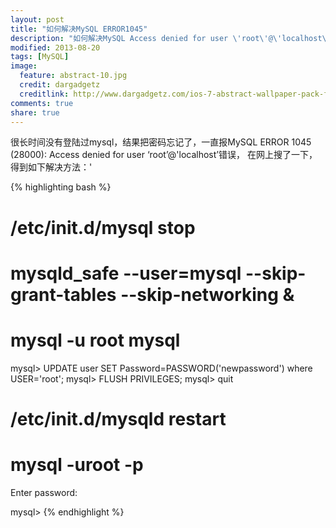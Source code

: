```yaml
---
layout: post
title: "如何解决MySQL ERROR1045"
description: "如何解决MySQL Access denied for user \'root\'@\'localhost\'"
modified: 2013-08-20
tags: [MySQL]
image:
  feature: abstract-10.jpg
  credit: dargadgetz
  creditlink: http://www.dargadgetz.com/ios-7-abstract-wallpaper-pack-for-iphone-5-and-ipod-touch-retina/
comments: true
share: true  
---
```


很长时间没有登陆过mysql，结果把密码忘记了，一直报MySQL ERROR 1045 (28000): Access denied for user ‘root’@'localhost’错误，
在网上搜了一下，得到如下解决方法：'

{% highlighting bash %}
# /etc/init.d/mysql stop
# mysqld_safe --user=mysql --skip-grant-tables --skip-networking &
# mysql -u root mysql
mysql> UPDATE user SET Password=PASSWORD('newpassword') where USER='root';
mysql> FLUSH PRIVILEGES;
mysql> quit

# /etc/init.d/mysqld restart
# mysql -uroot -p
Enter password:

mysql>
{% endhighlight %}

